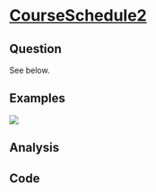 # [CourseSchedule2](http://lintcode.com/en/problem/course-schedule-ii/)

## Question

See below.

## Examples

![](https://farm3.staticflickr.com/2862/33537060624_7bf2c0f025_o.jpg)

## Analysis



## Code

